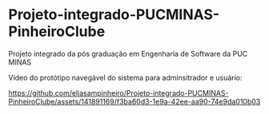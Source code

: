 # Projeto-integrado-PUCMINAS-PinheiroClube
Projeto integrado da pós graduação em Engenharia de Software da PUC MINAS


Vídeo do protótipo navegável do sistema para adminsitrador e usuário:

https://github.com/eliasampinheiro/Projeto-integrado-PUCMINAS-PinheiroClube/assets/141891169/f3ba60d3-1e9a-42ee-aa90-74e9da010b03

